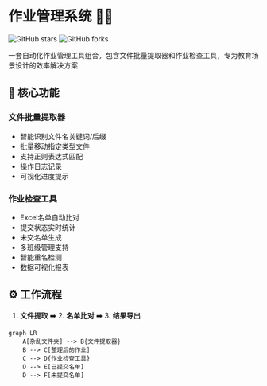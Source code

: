 # 作业管理系统 📂✅

![GitHub stars](https://img.shields.io/github/stars/TsangHaotian/python_Job_Check_tool?style=social)
![GitHub forks](https://img.shields.io/github/forks/TsangHaotian/python_Job_Check_tool?style=social)

一套自动化作业管理工具组合，包含文件批量提取器和作业检查工具，专为教育场景设计的效率解决方案


## 🚀 核心功能

### 文件批量提取器
- 智能识别文件名关键词/后缀
- 批量移动指定类型文件
- 支持正则表达式匹配
- 操作日志记录
- 可视化进度提示

### 作业检查工具
- Excel名单自动比对
- 提交状态实时统计
- 未交名单生成
- 多班级管理支持
- 智能重名检测
- 数据可视化报表

## ⚙️ 工作流程
1. **文件提取** ➡️ 2. **名单比对** ➡️ 3. **结果导出**
```mermaid
graph LR
    A[杂乱文件夹] --> B{文件提取器}
    B --> C[整理后的作业]
    C --> D{作业检查工具}
    D --> E[已提交名单]
    D --> F[未提交名单]